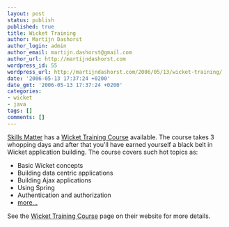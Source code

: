 ```yaml
---
layout: post
status: publish
published: true
title: Wicket Training
author: Martijn Dashorst
author_login: admin
author_email: martijn.dashorst@gmail.com
author_url: http://martijndashorst.com
wordpress_id: 55
wordpress_url: http://martijndashorst.com/2006/05/13/wicket-training/
date: '2006-05-13 17:37:24 +0200'
date_gmt: '2006-05-13 17:37:24 +0200'
categories:
- wicket
- java
tags: []
comments: []
---
```

<p><a href="http://skillsmatter.com">Skills Matter</a> has a <a href="http://skillsmatter.com/wicket-training-course">Wicket Training Course</a> available. The course takes 3 whopping days and after that you'll have earned yourself a black belt in Wicket application building. The course covers such hot topics as:</p>
<ul>
<li>Basic Wicket concepts</li>
<li>Building data centric applications</li>
<li>Building Ajax applications</li>
<li>Using Spring</li>
<li>Authentication and authorization</li>
<li><a href="http://skillsmatter.com/wicket-training-course">more...</a>
</ul>
<p>
See the <a href="http://skillsmatter.com/wicket-training-course">Wicket Training Course</a> page on their website for more details.</p>
